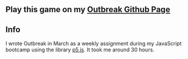 ## Play this game on my [Outbreak Github Page](https://robertseidelmuc.github.io/outbreak.github.io/)

## Info
I wrote Outbreak in March as a weekly assignment during my JavaScript bootcamp using the library [p5.js](https://p5js.org/). It took me around 30 hours.
